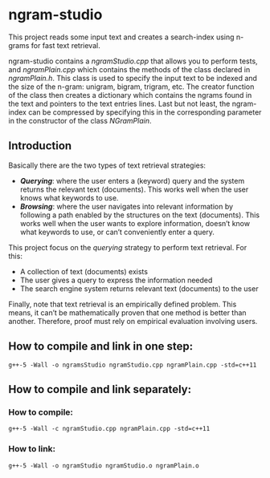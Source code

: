 # ngram-studio
This project reads some input text and creates a search-index  using n-grams for fast text retrieval.

ngram-studio contains a *ngramStudio.cpp* that allows you to perform tests, and *ngramPlain.cpp* which contains the methods of the class declared in *ngramPlain.h*. This class is used to specify the input text to be indexed and the size of the n-gram: unigram, bigram, trigram, etc. The creator function of the class then creates a dictionary which contains the ngrams found in the text and pointers to the text entries lines.
Last but not least, the ngram-index can be compressed by specifying this in the corresponding parameter in the constructor of the class *NGramPlain*.

## Introduction
Basically there are the two types of text retrieval strategies:
* **_Querying_**: where the user enters a (keyword) query and the system returns the relevant text (documents). This works well when the user knows what keywords to use.
* **_Browsing_**: where the user navigates into relevant information by following a path enabled by the structures on the text (documents). This works well when the user wants to explore information, doesn’t know what keywords to use, or can’t conveniently enter a query.

This project focus on the *querying* strategy to perform text retrieval. For this:
* A collection of text (documents) exists 
* The user gives a query to express the information needed 
* The search engine system returns relevant text (documents) to the user 

Finally, note that text retrieval is an empirically defined problem. This means, it can’t be mathematically proven that one method is better than another. Therefore, proof must rely on empirical evaluation involving users. 

## How to compile and link in one step:
```
g++-5 -Wall -o ngramsStudio ngramStudio.cpp ngramPlain.cpp -std=c++11
```
## How to compile and link separately:
### How to compile:
```
g++-5 -Wall -c ngramStudio.cpp ngramPlain.cpp -std=c++11
```
### How to link:
```
g++-5 -Wall -o ngramStudio ngramStudio.o ngramPlain.o 
```
